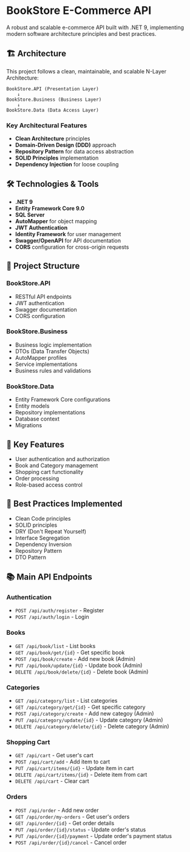# BookStore E-Commerce API

A robust and scalable e-commerce API built with .NET 9, implementing modern software architecture principles and best practices.

## 🏗 Architecture

This project follows a clean, maintainable, and scalable N-Layer Architecture:

```
BookStore.API (Presentation Layer)
    ↓
BookStore.Business (Business Layer)
    ↓
BookStore.Data (Data Access Layer)
```

### Key Architectural Features

- **Clean Architecture** principles
- **Domain-Driven Design (DDD)** approach
- **Repository Pattern** for data access abstraction
- **SOLID Principles** implementation
- **Dependency Injection** for loose coupling

## 🛠 Technologies & Tools

- **.NET 9**
- **Entity Framework Core 9.0**
- **SQL Server**
- **AutoMapper** for object mapping
- **JWT Authentication**
- **Identity Framework** for user management
- **Swagger/OpenAPI** for API documentation
- **CORS** configuration for cross-origin requests

## 🏢 Project Structure

### BookStore.API
- RESTful API endpoints
- JWT authentication
- Swagger documentation
- CORS configuration

### BookStore.Business

- Business logic implementation
- DTOs (Data Transfer Objects)
- AutoMapper profiles
- Service implementations
- Business rules and validations

### BookStore.Data

- Entity Framework Core configurations
- Entity models
- Repository implementations
- Database context
- Migrations

## 🔑 Key Features

- User authentication and authorization
- Book and Category management
- Shopping cart functionality
- Order processing
- Role-based access control

## 🎯 Best Practices Implemented

- Clean Code principles
- SOLID principles
- DRY (Don't Repeat Yourself)
- Interface Segregation
- Dependency Inversion
- Repository Pattern
- DTO Pattern

## 📚 Main API Endpoints

### Authentication
- `POST /api/auth/register` - Register
- `POST /api/auth/login` - Login

### Books
- `GET /api/book/list` - List books
- `GET /api/book/get/{id}` - Get specific book
- `POST /api/book/create` - Add new book (Admin)
- `PUT /api/book/update/{id}` - Update book (Admin)
- `DELETE /api/book/delete/{id}` - Delete book (Admin)

### Categories
- `GET /api/category/list` - List categories
- `GET /api/category/get/{id}` - Get specific category
- `POST /api/category/create` - Add new categoy (Admin)
- `PUT /api/category/update/{id}` - Update category (Admin)
- `DELETE /api/category/delete/{id}` - Delete category (Admin)

### Shopping Cart
- `GET /api/cart` - Get user's cart
- `POST /api/cart/add` - Add item to cart
- `PUT /api/cart/items/{id}` - Update item in cart
- `DELETE /api/cart/items/{id}` - Delete item from cart
- `DELETE /api/cart` - Clear cart

### Orders
- `POST /api/order` - Add new order
- `GET /api/order/my-orders` - Get user's orders
- `GET /api/order/{id}` - Get order details
- `PUT /api/order/{id}/status` - Update order's status
- `PUT /api/order/{id}/payment` - Update order's payment status
- `POST /api/order/{id}/cancel` - Cancel order
